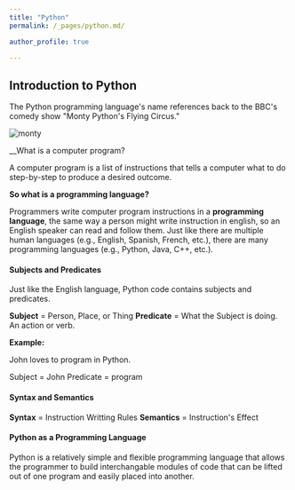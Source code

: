 ```yaml
---
title: "Python"
permalink: /_pages/python.md/

author_profile: true

---
```


## Introduction to Python

The Python programming language's name references back to the BBC's comedy show "Monty Python's Flying Circus."

![monty](https://user-images.githubusercontent.com/60493854/76994400-8b3fea80-690b-11ea-9210-bd9f12c9f6d5.jpg)

__What is a computer program?

A computer program is a list of instructions that tells a computer what to do step-by-step to produce a desired outcome.

__So what is a programming language?__

Programmers write computer program instructions in a __programming language__, the same way a person might write instruction in english, so an English speaker can read and follow them. Just like there are multiple human languages (e.g., English, Spanish, French, etc.), there are many programming languages (e.g., Python, Java, C++, etc.).

#### Subjects and Predicates
Just like the English language, Python code contains subjects and predicates.

__Subject__ = Person, Place, or Thing
__Predicate__ = What the Subject is doing. An action or verb.

__Example:__

John loves to program in Python.

Subject = John
Predicate = program

#### Syntax and Semantics

__Syntax__ = Instruction Writting Rules
__Semantics__ = Instruction's Effect

#### Python as a Programming Language
Python is a relatively simple and flexible programming language that allows the programmer to build interchangable modules of code that can be lifted out of one program and easily placed into another.

